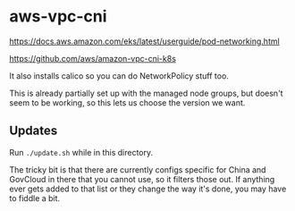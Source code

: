 # aws-vpc-cni

https://docs.aws.amazon.com/eks/latest/userguide/pod-networking.html

https://github.com/aws/amazon-vpc-cni-k8s

It also installs calico so you can do NetworkPolicy stuff too.

This is already partially set up with the managed node groups, but doesn't
seem to be working, so this lets us choose the version we want.

## Updates

Run `./update.sh` while in this directory.  

The tricky bit is that there are
currently configs specific for China and GovCloud in there that you cannot use,
so it filters those out.  If anything ever gets added to that list or they
change the way it's done, you may have to fiddle a bit.
